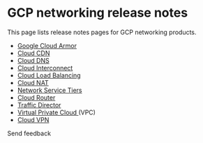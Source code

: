 #  GCP networking release notes

This page lists release notes pages for GCP networking products.

  * [ Google Cloud Armor ](/armor/docs/release-notes)
  * [ Cloud CDN ](/cdn/docs/release-notes)
  * [ Cloud DNS ](/dns/docs/release-notes)
  * [ Cloud Interconnect ](/interconnect/docs/release-notes)
  * [ Cloud Load Balancing ](/load-balancing/docs/release-notes)
  * [ Cloud NAT ](/nat/docs/release-notes)
  * [ Network Service Tiers ](/network-tiers/docs/release-notes)
  * [ Cloud Router ](/router/docs/release-notes)
  * [ Traffic Director ](/traffic-director/docs/release-notes)
  * [ Virtual Private Cloud ](/vpc/docs/release-notes) (VPC) 
  * [ Cloud VPN ](/vpn/docs/resources/release-notes)

Send feedback

